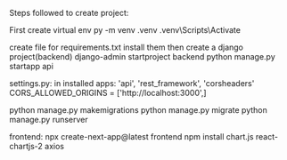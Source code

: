 




Steps followed to create project:

First create virtual env 
py -m venv .venv
.venv\Scripts\Activate 

create file for requirements.txt 
install them
then create a django project(backend)
 django-admin startproject backend
python manage.py startapp api

settings.py:
in installed apps:
    'api',
    'rest_framework',
    'corsheaders'
CORS_ALLOWED_ORIGINS = ['http://localhost:3000',]

python manage.py makemigrations
python manage.py migrate
python manage.py runserver

frontend:
 npx create-next-app@latest frontend 
npm install chart.js react-chartjs-2 axios

